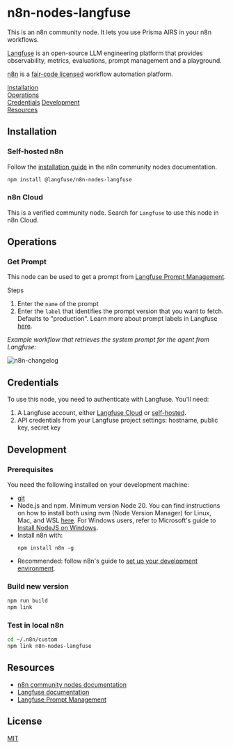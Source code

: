 # n8n-nodes-langfuse

This is an n8n community node. It lets you use Prisma AIRS in your n8n workflows.

[Langfuse](https://langfuse.com) is an open-source LLM engineering platform that provides observability, metrics, evaluations, prompt management and a playground.

[n8n](https://n8n.io/) is a [fair-code licensed](https://docs.n8n.io/reference/license/) workflow automation platform.

[Installation](#installation)  
[Operations](#operations)  
[Credentials](#credentials)
[Development](#development)  
[Resources](#resources)

## Installation

### Self-hosted n8n

Follow the [installation guide](https://docs.n8n.io/integrations/community-nodes/installation/) in the n8n community nodes documentation.

```bash
npm install @langfuse/n8n-nodes-langfuse
```

### n8n Cloud

This is a verified community node. Search for `Langfuse` to use this node in n8n Cloud.

## Operations

### Get Prompt

This node can be used to get a prompt from [Langfuse Prompt Management](https://langfuse.com/docs/prompts).

Steps

1. Enter the `name` of the prompt
2. Enter the `label` that identifies the prompt version that you want to fetch. Defaults to "production". Learn more about prompt labels in Langfuse [here](https://langfuse.com/docs/prompts/get-started#labels).

_Example workflow that retrieves the system prompt for the agent from Langfuse:_

![n8n-changelog](https://github.com/user-attachments/assets/4d224c2f-86b6-4ad4-a64a-45c7fe6e3595)

## Credentials

To use this node, you need to authenticate with Langfuse. You'll need:

1. A Langfuse account, either [Langfuse Cloud](https://cloud.langfuse.com) or [self-hosted](https://langfuse.com/self-hosting).
2. API credentials from your Langfuse project settings: hostname, public key, secret key

## Development

### Prerequisites

You need the following installed on your development machine:

- [git](https://git-scm.com/downloads)
- Node.js and npm. Minimum version Node 20. You can find instructions on how to install both using nvm (Node Version Manager) for Linux, Mac, and WSL [here](https://github.com/nvm-sh/nvm). For Windows users, refer to Microsoft's guide to [Install NodeJS on Windows](https://docs.microsoft.com/en-us/windows/dev-environment/javascript/nodejs-on-windows).
- Install n8n with:
  ```
  npm install n8n -g
  ```
- Recommended: follow n8n's guide to [set up your development environment](https://docs.n8n.io/integrations/creating-nodes/build/node-development-environment/).

### Build new version

```bash
npm run build
npm link
```

### Test in local n8n

```bash
cd ~/.n8n/custom
npm link n8n-nodes-langfuse
```

## Resources

- [n8n community nodes documentation](https://docs.n8n.io/integrations/#community-nodes)
- [Langfuse documentation](https://langfuse.com/docs)
- [Langfuse Prompt Management](https://langfuse.com/docs/prompts)

## License

[MIT](https://github.com/langfuse/n8n-nodes-langfuse/blob/master/LICENSE.md)

